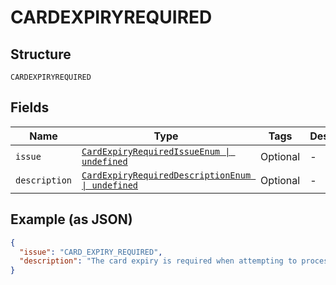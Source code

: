 
# CARDEXPIRYREQUIRED

## Structure

`CARDEXPIRYREQUIRED`

## Fields

| Name | Type | Tags | Description |
|  --- | --- | --- | --- |
| `issue` | [`CardExpiryRequiredIssueEnum \| undefined`](../../doc/models/card-expiry-required-issue-enum.md) | Optional | - |
| `description` | [`CardExpiryRequiredDescriptionEnum \| undefined`](../../doc/models/card-expiry-required-description-enum.md) | Optional | - |

## Example (as JSON)

```json
{
  "issue": "CARD_EXPIRY_REQUIRED",
  "description": "The card expiry is required when attempting to process payment with card."
}
```

